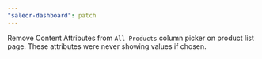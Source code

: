 ```yaml
---
"saleor-dashboard": patch
---
```


Remove Content Attributes from `All Products` column picker on product list page. These attributes were never showing values if chosen.
